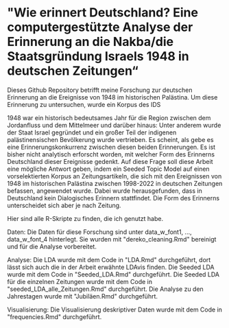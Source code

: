# "Wie erinnert Deutschland? Eine computergestützte Analyse der Erinnerung an die Nakba/die Staatsg﻿ründung Israels 1948 in deutschen Zeitungen“
Dieses Github Repository betrifft meine Forschung zur deutschen Erinnerung an die Ereignisse von 1948 im historischen Palästina.
Um diese Erinnerung zu untersuchen, wurde ein Korpus des IDS

1948 war ein historisch bedeutsames Jahr für die Region zwischen dem Jordanfluss und dem Mittelmeer und darüber hinaus: Unter anderem wurde der Staat Israel gegründet und ein großer Teil der indigenen palästinensischen Bevölkerung wurde vertrieben. Es scheint, als gebe es eine Erinnerungskonkurrenz zwischen diesen beiden Erinnerungen. Es ist bisher nicht analytisch erforscht worden, mit welcher Form des Erinnerns Deutschland dieser Ereignisse gedenkt. Auf diese Frage soll diese Arbeit eine mögliche Antwort geben, indem ein Seeded Topic Model auf einen vorselektierten Korpus an Zeitungsartikeln, die sich mit den Ereignissen von 1948 im historischen Palästina zwischen 1998-2022 in deutschen Zeitungen befassen, angewendet wurde. Dabei wurde herausgefunden, dass in Deutschland kein Dialogisches Erinnern stattfindet. Die Form des Erinnerns unterscheidet sich aber je nach Zeitung. 

Hier sind alle R-Skripte zu finden, die ich genutzt habe.

Daten:
Die Daten für diese Forschung sind unter data_w_font1, ..., data_w_font_4 hinterlegt. Sie wurden mit "dereko_cleaning.Rmd" bereinigt und für die Analyse vorbereitet.


Analyse:
Die LDA wurde mit dem Code in "LDA.Rmd" durchgeführt, dort lässt sich auch die in der Arbeit erwähnte LDAvis finden.
Die Seeded LDA wurde mit dem Code in "Seeded_LDA.Rmd" durchgeführt.
Die Seeded LDA für die einzelnen Zeitungen wurde mit dem Code in "seeded_LDA_alle_Zeitungen.Rmd" durchgeführt.
Die Analyse zu den Jahrestagen wurde mit "Jubiläen.Rmd" durchgeführt.

Visualisierung:
Die Visualisierung deskriptiver Daten wurde mit dem Code in "frequencies.Rmd" durchgeführt.
